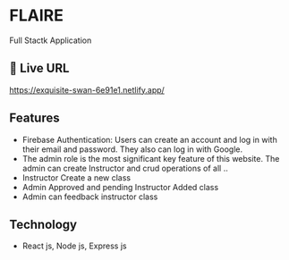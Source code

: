 
# FLAIRE
Full Stactk Application 

## 🔗 Live URL
https://exquisite-swan-6e91e1.netlify.app/


## Features

 - Firebase Authentication: Users can create an account and log in with their email and
   password. They also can log in with Google.
 - The admin role is the most significant key feature of this website. The admin can create
  Instructor and crud operations of all .. 
 - Instructor Create a new class 
 - Admin Approved and pending Instructor Added class
 - Admin can feedback instructor class

## Technology 
- React js, Node js, Express js
